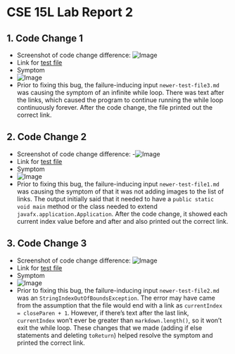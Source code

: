 # CSE 15L Lab Report 2
## 1. Code Change 1
- Screenshot of code change difference:
![Image](https://snipboard.io/IZRnA1.jpg)
- Link for [test file](https://github.com/m6shin/markdown-parse/blob/main/newer-test-file3.md)
- Symptom
- ![Image](https://snipboard.io/TCKOiF.jpg)
- Prior to fixing this bug, the failure-inducing input `newer-test-file3.md`  was causing the symptom of an infinite while loop. There was text after the links, which caused the program to continue running the while loop continuously forever. After the code change, the file printed out the correct link.
## 2. Code Change 2
- Screenshot of code change difference:
-![Image](https://snipboard.io/ymbvoQ.jpg)
- Link for [test file](https://github.com/m6shin/markdown-parse/blob/main/newer-test-file1.md)
- Symptom
- ![Image](https://snipboard.io/WBKftJ.jpg)
- Prior to fixing this bug, the failure-inducing input `newer-test-file1.md` was causing the symptom of that it was not adding images to the list of links. The output initially said that it needed to have a `public static void main` method or the class needed to extend `javafx.application.Application`. After the code change, it showed each current index value before and after and also printed out the correct link.
## 3. Code Change 3
- Screenshot of code change difference:
![Image](https://snipboard.io/L5FcU2.jpg)
- Link for [test file](https://github.com/m6shin/markdown-parse/blob/main/newer-test-file2.md)
- Symptom
- ![Image](https://snipboard.io/KDrtEP.jpg)
-  Prior to fixing this bug, the failure-inducing input `newer-test-file2.md` was an `StringIndexOutOfBoundsException`. The error may have came from the assumption that the file would end with a link as `currentIndex = closeParen + 1`. However, if there’s text after the last link, `currentIndex` won’t ever be greater than `markdown.length()`, so it won’t exit the while loop. These changes that we made (adding if else statements and deleting `toReturn`) helped resolve the symptom and printed the correct link.